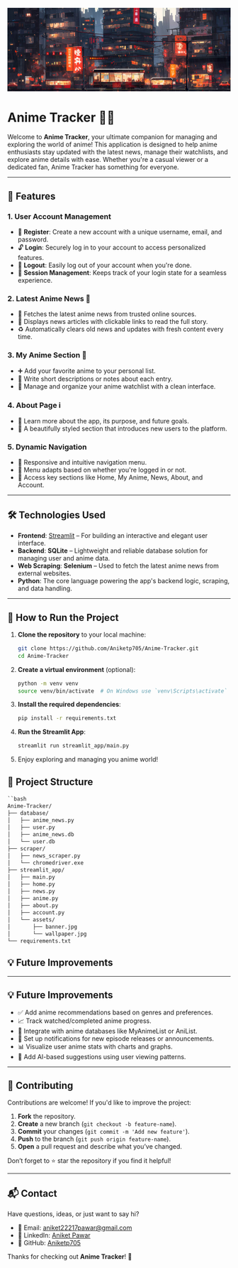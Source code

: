 ![Anime Tracker Banner](streamlit_app/assets/banner.jpg)

# Anime Tracker 🎥📖

Welcome to **Anime Tracker**, your ultimate companion for managing and exploring the world of anime! This application is designed to help anime enthusiasts stay updated with the latest news, manage their watchlists, and explore anime details with ease. Whether you're a casual viewer or a dedicated fan, Anime Tracker has something for everyone.

---

## 🌟 Features

### 1. **User Account Management**
- 🔐 **Register**: Create a new account with a unique username, email, and password.
- 🔓 **Login**: Securely log in to your account to access personalized features.
- 🚪 **Logout**: Easily log out of your account when you're done.
- 💾 **Session Management**: Keeps track of your login state for a seamless experience.

### 2. **Latest Anime News 📰**
- 🔎 Fetches the latest anime news from trusted online sources.
- 🔗 Displays news articles with clickable links to read the full story.
- ♻️ Automatically clears old news and updates with fresh content every time.

### 3. **My Anime Section 🎥**
- ➕ Add your favorite anime to your personal list.
- 📝 Write short descriptions or notes about each entry.
- 📂 Manage and organize your anime watchlist with a clean interface.

### 4. **About Page ℹ️**
- 👋 Learn more about the app, its purpose, and future goals.
- 🎨 A beautifully styled section that introduces new users to the platform.

### 5. **Dynamic Navigation**
- 📱 Responsive and intuitive navigation menu.
- 🔄 Menu adapts based on whether you're logged in or not.
- 🔗 Access key sections like Home, My Anime, News, About, and Account.

---

## 🛠️ Technologies Used
- **Frontend**: [Streamlit](https://streamlit.io/) – For building an interactive and elegant user interface.
- **Backend**: **SQLite** – Lightweight and reliable database solution for managing user and anime data.
- **Web Scraping**: **Selenium** – Used to fetch the latest anime news from external websites.
- **Python**: The core language powering the app's backend logic, scraping, and data handling.

---

## 🚀 How to Run the Project

1. **Clone the repository** to your local machine:
   ```bash
   git clone https://github.com/Aniketp705/Anime-Tracker.git
   cd Anime-Tracker
   ```

2. **Create a virtual environment** (optional):
    ```bash
    python -m venv venv
    source venv/bin/activate  # On Windows use `venv\Scripts\activate`
    ```
3. **Install the required dependencies**:
    ```bash
    pip install -r requirements.txt
    ```
4. **Run the Streamlit App**:
    ```bash
    streamlit run streamlit_app/main.py
5. Enjoy exploring and managing you anime world!

## 📁 Project Structure
    ``bash
    Anime-Tracker/
    ├── database/
    │   ├── anime_news.py
    │   ├── user.py
    │   ├── anime_news.db
    │   └── user.db
    ├── scraper/
    │   ├── news_scraper.py
    │   └── chromedriver.exe
    ├── streamlit_app/
    │   ├── main.py
    │   ├── home.py
    │   ├── news.py
    │   ├── anime.py
    │   ├── about.py
    │   ├── account.py
    │   └── assets/
    │       ├── banner.jpg
    │       └── wallpaper.jpg
    └── requirements.txt
 

## 💡 Future Improvements
---

## 💡 Future Improvements
- ✅ Add anime recommendations based on genres and preferences.
- 📈 Track watched/completed anime progress.
- 🧠 Integrate with anime databases like MyAnimeList or AniList.
- 🔔 Set up notifications for new episode releases or announcements.
- 📊 Visualize user anime stats with charts and graphs.
- 🤖 Add AI-based suggestions using user viewing patterns.

---

## 🤝 Contributing

Contributions are welcome! If you'd like to improve the project:

1. **Fork** the repository.
2. **Create** a new branch (`git checkout -b feature-name`).
3. **Commit** your changes (`git commit -m 'Add new feature'`).
4. **Push** to the branch (`git push origin feature-name`).
5. **Open** a pull request and describe what you’ve changed.

Don’t forget to ⭐ star the repository if you find it helpful!

---

## 📬 Contact

Have questions, ideas, or just want to say hi?

- 📧 Email: aniket22217pawar@gmail.com
- 💬 LinkedIn: [Aniket Pawar](https://www.linkedin.com/in/aniketpawar705/)
- 🐙 GitHub: [Aniketp705](https://github.com/Aniketp705)

Thanks for checking out **Anime Tracker**! 🙌



